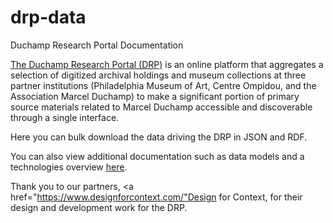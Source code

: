 # drp-data
Duchamp Research Portal Documentation

<a href="https://www.duchamparchives.org/">The Duchamp Research Portal (DRP)</a> is an online platform that aggregates a selection of digitized archival holdings and museum collections at three partner institutions (Philadelphia Museum of Art, Centre Ompidou, and the Association Marcel Duchamp) to make a significant portion of primary source materials related to Marcel Duchamp accessible and discoverable through a single interface.

Here you can bulk download the data driving the DRP in JSON and RDF.

You can also view additional documentation such as data models and a technologies overview <a href="http://drp.museumbrowse.org/">here</a>.

Thank you to our partners, <a href="https://www.designforcontext.com/"Design for Context</a>, for their design and development work for the DRP.
